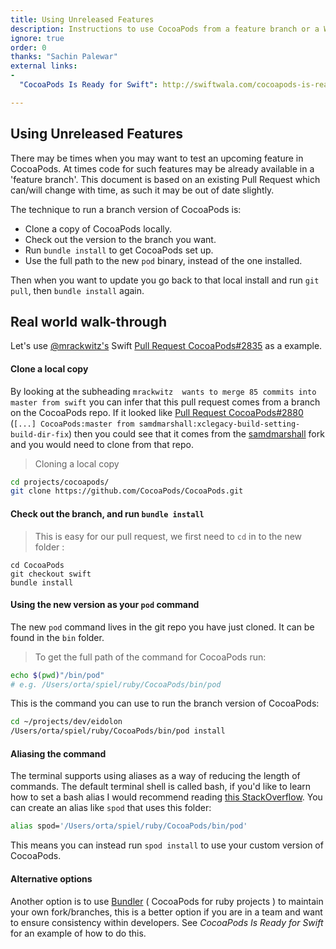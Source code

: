 ```yaml
---
title: Using Unreleased Features
description: Instructions to use CocoaPods from a feature branch or a Work-in-progress fork
ignore: true
order: 0
thanks: "Sachin Palewar"
external links:
-
  "CocoaPods Is Ready for Swift": http://swiftwala.com/cocoapods-is-ready-for-swift/

--- 
```


## Using Unreleased Features

There may be times when you may want to test an upcoming feature in CocoaPods. At times code for such features may be already available in a 'feature branch'. This document is based on an existing Pull Request which can/will change with time, as such it may be out of date slightly.

The technique to run a branch version of CocoaPods is:

* Clone a copy of CocoaPods locally.
* Check out the version to the branch you want.
* Run `bundle install` to get CocoaPods set up.
* Use the full path to the new `pod` binary, instead of the one installed.

Then when you want to update you go back to that local install and run `git pull`, then `bundle install` again.

## Real world walk-through

Let's use [@mrackwitz's](http://twitter.com/mrackwitz) Swift [Pull Request CocoaPods#2835](https://github.com/CocoaPods/CocoaPods/pull/2835) as a example.

#### Clone a local copy

By looking at the subheading `mrackwitz  wants to merge 85 commits into master from swift` you can infer that this pull request comes from a branch on the CocoaPods repo. If it looked like [Pull Request CocoaPods#2880](https://github.com/CocoaPods/CocoaPods/pull/2880) (`[...] CocoaPods:master from samdmarshall:xclegacy-build-setting-build-dir-fix`) then you could see that it comes from the [samdmarshall](https://github.com/samdmarshall/cocoapods/tree/xclegacy-build-setting-build-dir-fix) fork and you would need to clone from that repo.

> Cloning a local copy 

``` bash
cd projects/cocoapods/
git clone https://github.com/CocoaPods/CocoaPods.git
```

#### Check out the branch, and run `bundle install`

> This is easy for our pull request, we first need to `cd` in to the new folder :

```
cd CocoaPods
git checkout swift
bundle install
```

#### Using the new version as your `pod` command

The new `pod` command lives in the git repo you have just cloned. It can be found in the `bin` folder.

> To get the full path of the command for CocoaPods run:

``` bash
echo $(pwd)"/bin/pod"
# e.g. /Users/orta/spiel/ruby/CocoaPods/bin/pod
```

This is the command you can use to run the branch version of CocoaPods:

``` bash
cd ~/projects/dev/eidolon
/Users/orta/spiel/ruby/CocoaPods/bin/pod install
```

#### Aliasing the command

The terminal supports using aliases as a way of reducing the length of commands. The default terminal shell is called bash, if you'd like to learn how to set a bash alias I would recommend reading [this StackOverflow](http://stackoverflow.com/questions/8967843/how-do-i-create-a-bash-alias). You can create an alias like `spod` that uses this folder:

``` bash
alias spod='/Users/orta/spiel/ruby/CocoaPods/bin/pod'
```

This means you can instead run `spod install` to use your custom version of CocoaPods.


#### Alternative options

Another option is to use [Bundler](http://bundler.io) ( CocoaPods for ruby projects ) to maintain your own fork/branches, this is a better option if you are in a team and want to ensure consistency within developers. See _CocoaPods Is Ready for Swift_ for an example of how to do this.